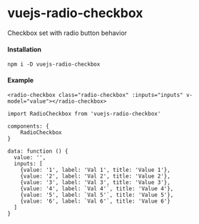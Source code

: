 # vuejs-radio-checkbox

Checkbox set with radio button behavior

#### Installation

```
npm i -D vuejs-radio-checkbox
```


#### Example

```
<radio-checkbox class="radio-checkbox" :inputs="inputs" v-model="value"></radio-checkbox>
```
```
import RadioCheckbox from 'vuejs-radio-checkbox'
```
```
components: {
    RadioCheckbox
}

data: function () {
  value: '',
  inputs: [
    {value: '1', label: 'Val 1', title: 'Value 1'},
    {value: '2', label: 'Val 2', title: 'Value 2'},
    {value: '3', label: 'Val 3', title: 'Value 3'},
    {value: '4', label: `Val 4'`, title: 'Value 4'},
    {value: '5', label: `Val 5'`, title: 'Value 5'},
    {value: '6', label: `Val 6'`, title: 'Value 6'}
  ]
}
```
